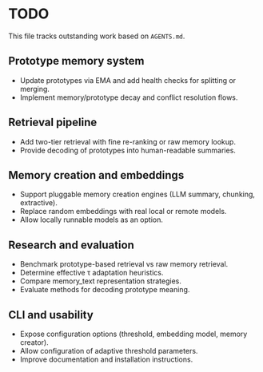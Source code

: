 # TODO

This file tracks outstanding work based on `AGENTS.md`.

## Prototype memory system
 - Update prototypes via EMA and add health checks for splitting or merging.
- Implement memory/prototype decay and conflict resolution flows.

## Retrieval pipeline
- Add two-tier retrieval with fine re-ranking or raw memory lookup.
- Provide decoding of prototypes into human-readable summaries.

## Memory creation and embeddings
- Support pluggable memory creation engines (LLM summary, chunking, extractive).
- Replace random embeddings with real local or remote models.
- Allow locally runnable models as an option.

## Research and evaluation
- Benchmark prototype-based retrieval vs raw memory retrieval.
- Determine effective τ adaptation heuristics.
- Compare memory_text representation strategies.
- Evaluate methods for decoding prototype meaning.

## CLI and usability
- Expose configuration options (threshold, embedding model, memory creator).
- Allow configuration of adaptive threshold parameters.
- Improve documentation and installation instructions.

